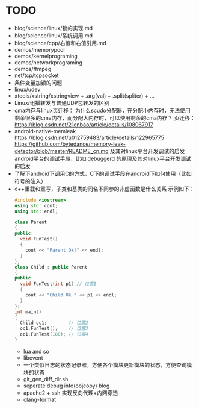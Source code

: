 # TODO

- blog/science/linux/锁的实现.md
- blog/science/linux/系统调用.md
- blog/science/cpp/右值和右值引用.md
- demos/memorypool
- demos/kernelprograming
- demos/networkprograming
- demos/ffmpeg
- net/tcp/tcpsocket
- 条件变量加锁的问题
- linux/udev
- xtools/xstring/xstringview + .arg(val) + .split(spliter) + ...
- Linux/组播转发与普通UDP包转发的区别
- cma内存与linux页迁移：
  为什么scudo分配器，在分配小内存时，无法使用剩余很多的cma内存，而分配大内存时，可以使用剩余的cma内存？
  页迁移：https://blog.csdn.net/21cnbao/article/details/108067917
- android-native-memleak https://blog.csdn.net/u012759483/article/details/122965775 https://github.com/bytedance/memory-leak-detector/blob/master/README_cn.md
  及其对linux平台开发调试的启发
  android平台的调试手段，比如 debuggerd 的原理及其对linux平台开发调试的启发
- 了解下android下调用C的方式，C下的调试手段在android下如何使用（比如符号的注入）
- c++重载和重写，子类和基类的同名不同参的非虚函数是什么关系
  示例如下：
  ```c++
  #include <iostream>
  using std::cout;
  using std::endl;

  class Parent
  {
  public:
    void FunTest()
    {
      cout << "Parent Ok!" << endl;
    }
  };
  class Child : public Parent
  {
  public:
    void FunTest(int p1) // 位置1
    {
      cout << "Child Ok " << p1 << endl;
    }
  };
  int main()
  {
    Child oc1;		  // 位置2
    oc1.FunTest();	  // 位置3
    oc1.FunTest(100); // 位置4
  }
  ```
  - lua and so
  - libevent
  - 一个类似日志的状态记录器，方便各个模块更新模块的状态，方便查询模块的状态
  - git_gen_diff_dir.sh
  - seperate debug info(objcopy) blog
  - apache2 + ssh 实现反向代理+内网穿透
  - clang-format